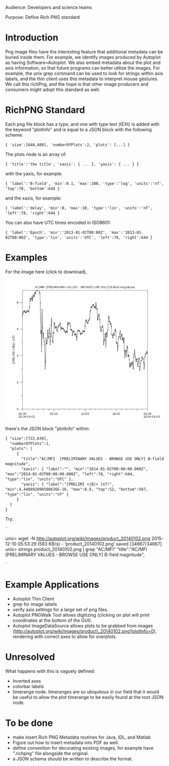 Audience: Developers and science teams

Purpose: Define Rich PNG standard

# Introduction

Png image files have the interesting feature that additional metadata
can be buried inside them. For example, we identify images produced by
Autoplot as having Software=Autoplot. We also embed metadata about the
plot and axis information, so that future programs can better utilize
the images. For example, the unix grep command can be used to look for
strings within axis labels, and the thin client uses this metadata to
interpret mouse gestures. We call this richPng, and the hope is that
other image producers and consumers might adopt this standard as well.

# RichPNG Standard

Each png file block has a type, and one with type text (tEXt) is added
with the keyword "plotInfo" and is equal to a JSON block with the
following scheme:

```
{ 'size':[640,480], 'numberOfPlots':2, 'plots': [...] }
```
The plots node is an array of:

```
{ 'title':'the title', 'xaxis': { ... }, 'yaxis': { ... } }
```
with the yaxis, for example:

```
{ 'label':'B-field', 'min':0.1, 'max':100, 'type':'log', 'units':'nT', 'top':78, 'bottom':644 }
```
and the xaxis, for example:

```
{ 'label':'delay', 'min':0, 'max':10, 'type':'lin', 'units':'nT', 'left':78, 'right':644 }
```
You can also have UTC times encoded in ISO8601:

```
{ 'label':'Epoch', 'min':'2013-01-01T00:00Z', 'max':'2013-01-02T00:00Z', 'type':'lin', 'units':'UTC', 'left':78, 'right':644 }
```
# Examples

For the image here (click to download),

![product\_20140102.png](product_20140102.png "product_20140102.png")

there's the JSON block "plotInfo" within:

```
{ "size":[722,639],
  "numberOfPlots":1,
  "plots": [
     {
       "title":"AC/MFI  [PRELIMINARY VALUES - BROWSE USE ONLY] B-field magnitude", 
       "xaxis": { "label":"", "min":"2014-01-02T00:00:00.000Z", "max":"2014-01-03T00:00:00.000Z", "left":78, "right":644, "type":"lin", "units":"UTC" },
       "yaxis": { "label":"[PRELIM] <|B|> (nT)", "min":4.440892098500626E-16, "max":8.9, "top":52, "bottom":587, "type":"lin", "units":"nT" }
     }
  ]
}
```
Try:

```
`
```
 unix> wget -N http://autoplot.org/wiki/images/product_20140102.png
 2015-12-10 05:53:29 (583 KB/s) - &lsquo;product_20140102.png&rsquo; saved [34667/34667]
 unix> strings product_20140102.png | grep "AC/MFI" 
     "title":"AC/MFI  [PRELIMINARY VALUES - BROWSE USE ONLY] B-field magnitude", 
```
`
```
# Example Applications

  - Autoplot Thin Client
  - grep for image labels
  - verify axis settings for a large set of png files.
  - Autoplot PNGWalk Tool allows digitizing (clicking on plot will print
    coordinates at the bottom of the GUI).
  - Autoplot ImageDataSource allows plots to be grabbed from images
    (http://autoplot.org/wiki/images/product\_20140102.png?plotInfo=0),
    rendering with correct axes to allow for overplots.

# Unresolved

What happens with this is vaguely defined:

  - Inverted axes
  - colorbar labels
  - timerange node. timeranges are so ubiquitous in our field that it
    would be useful to allow the plot timerange to be easily found at
    the root JSON node.

# To be done

  - make insert Rich PNG Metadata routines for Java, IDL, and Matlab
  - Figure out how to insert metadata into PDF as well.
  - define convention for decorating existing images, for example have
    ".richpng" file alongside the original.
  - a JSON schema should be written to describe the format.

